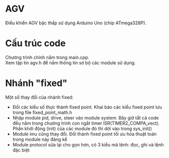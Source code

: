 # AGV
Điều khiển AGV bậc thấp sử dụng Arduino Uno (chip ATmega328P).

# Cấu trúc code
Chương trình chính nằm trong main.cpp.<br/>
Xem tập tin agv.h để nắm thông tin sơ bộ các module sử dụng.

# Nhánh "fixed"
Một số thay đổi của nhánh fixed:
- Đổi các kiểu số thực thành fixed point. Khai báo các kiểu fixed point lưu trong file fixed_point_math.h
- Nhập module pid, drive, steer vào module system. Bây giờ tất cả code đều nằm trong chương trình con ngắt timer ISR(TIMER2_COMPA_vect). Phần khởi động (init) của các module đó thì dời vào trong sys_init()
- Module imu cũng thay đổi. Đổi thành fixed point tối ưu hóa thuật toán trong module này đáng kể
- Module protocol sửa lại cho gọn hơn, có 3 kiểu mã lệnh: đọc, ghi và lệnh đặc biệt
